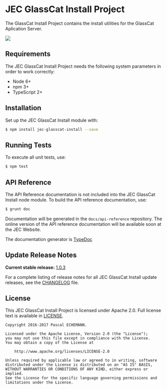 # JEC GlassCat Install Project

The GlassCat Install Project contains the install utilities for the GlassCat Aplication Server.

[![][jec-logo]][jec-url]

## Requirements

The JEC GlassCat Install Project needs the following system parameters in order to work correctly:

- Node 6+
- npm 3+
- TypeScript 2+

## Installation

Set up the JEC GlassCat Install module with:

```bash
$ npm install jec-glasscat-install --save
```

## Running Tests

To execute all unit tests, use:

```bash
$ npm test
```

## API Reference

The API Reference documentation is not included into the JEC GlassCat Install node module. To build the API reference documentation, use:

```bash
$ grunt doc
```

Documentation will be generated in the `docs/api-reference` repository.
The online version of the  API reference documentation will be available soon at the JEC Website.

The documentation generator is [TypeDoc](http://typedoc.org/)

## Update Release Notes

**Current stable release:** [1.0.3](CHANGELOG.md#jec-glasscat-install-1.0.3)
 
For a complete listing of release notes for all JEC GlassCat Install update releases, see the [CHANGELOG](CHANGELOG.md) file. 

## License
This JEC GlassCat Install Project is licensed under Apache 2.0. Full license text is available in [LICENSE](LICENSE).

```
Copyright 2016-2017 Pascal ECHEMANN.

Licensed under the Apache License, Version 2.0 (the "License");
you may not use this file except in compliance with the License.
You may obtain a copy of the License at

    http://www.apache.org/licenses/LICENSE-2.0

Unless required by applicable law or agreed to in writing, software
distributed under the License is distributed on an "AS IS" BASIS,
WITHOUT WARRANTIES OR CONDITIONS OF ANY KIND, either express or implied.
See the License for the specific language governing permissions and
limitations under the License.
```

[jec-url]: https://github.com/pechemann/JEC
[jec-logo]: https://raw.githubusercontent.com/pechemann/JEC/master/assets/jec-logos/jec-logo.png